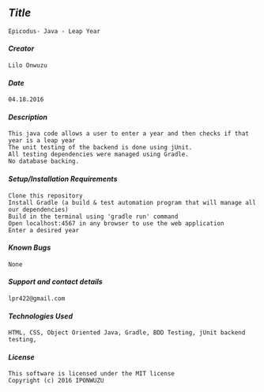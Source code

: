 ## _Title_
	Epicodus- Java - Leap Year
	
#### _Creator_
	Lilo Onwuzu 
	
#### _Date_
	04.18.2016

#### _Description_
	This java code allows a user to enter a year and then checks if that year is a leap year  
	The unit testing of the backend is done using jUnit. 
	All testing dependencies were managed using Gradle. 
	No database backing.

#### _Setup/Installation Requirements_
	Clone this repository
	Install Gradle (a build & test automation program that will manage all our dependencies)
	Build in the terminal using 'gradle run' command
 	Open localhost:4567 in any browser to use the web application
	Enter a desired year 

#### _Known Bugs_
 	None

#### _Support and contact details_
	lpr422@gmail.com
	
#### _Technologies Used_
	HTML, CSS, Object Oriented Java, Gradle, BDD Testing, jUnit backend testing,   

#### _License_
	This software is licensed under the MIT license
	Copyright (c) 2016 IPONWUZU


